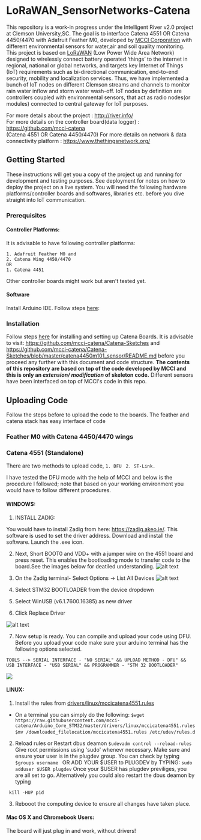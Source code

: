 # LoRaWAN_SensorNetworks-Catena

This repository is a work-in progress under the Intelligent River v2.0 project at Clemson University,SC. The goal is to interface Catena 4551 OR Catena 4450/4470 with Adafruit Feather M0, developed by [MCCI Corporation](http://www.mcci.com/mcci-v5/index.html) with different environmental sensors for water,air and soil quality monitoring. This project is based on [LoRaWAN](https://lora-alliance.org/about-lorawan) (Low Power Wide Area Network) designed to wirelessly connect battery operated ‘things’ to the internet in regional, national or global networks, and targets key Internet of Things (IoT) requirements such as bi-directional communication, end-to-end security, mobility and localization services. Thus, we have implemented a bunch of IoT nodes on different Clemson streams and channels to monitor rain water inflow and storm water wash-off. IoT nodes by definition are controllers coupled with environmental sensors, that act as radio nodes(or modules) connected to central gateway for IoT purposes.

For more details about the project                       :   http://river.info/     
For more details on the controller board(data logger)    :   https://github.com/mcci-catena  
(Catena 4551 OR Catena 4450/4470)
For more details on network & data connectivity platform :   https://www.thethingsnetwork.org/ 

## Getting Started
These instructions will get you a copy of the project up and running for development and testing purposes. See deployment for notes on how to deploy the project on a live system. You will need the following hardware platforms/controller boards and softwares, libraries etc. before you dive straight into IoT communication. 
### Prerequisites 
#### Controller Platforms:
It is advisable to have following controller platforms:
````
1. Adafruit Feather M0 and 
2. Catena Wing 4450/4470 
OR
1. Catena 4451
`````` 
Other controller boards might work but aren't tested yet. 
#### Software 
Install Arduino IDE. Follow steps [here](https://www.arduino.cc/en/Main/Software): 

### Installation 
Follow steps [here](https://github.com/mcci-catena/Catena-Sketches/blob/master/catena4450m101_sensor/README.md) for installing and setting up Catena Boards. It is advisable to visit: https://github.com/mcci-catena/Catena-Sketches and https://github.com/mcci-catena/Catena-Sketches/blob/master/catena4450m101_sensor/README.md before you proceed any further with this document and code structure. **The contents of this repository are based on top of the code developed by MCCI and this is only an *extension/ modification* of skeleton code.** Different sensors have been interfaced on top of MCCI's code in this repo. 

## Uploading Code
Follow the steps before to upload the code to the boards. The feather and catena stack has easy interface of code 
### Feather M0 with Catena 4450/4470 wings
### Catena 4551 (Standalone)
There are two methods to upload code, 
``` 1. DFU ```
``` 2. ST-Link.```

I have tested the DFU mode with the help of MCCI and below is the procedure I followed; note that based on your working environment you would have to follow different procedures. 
#### WINDOWS: 
1. INSTALL ZADIG:

You would have to install Zadig from here: https://zadig.akeo.ie/. This software is used to set the driver address. Download and install the software. Launch the .exe icon. 

2. Next, Short BOOT0 and VDD+ with a jumper wire on the 4551 board and press reset. This enables the bootloading mode to transfer code to the board.See the images below for deatiled understanding.
 ![alt text](https://github.com/vpowar/LoRaWAN_SensorNetworks-Catena/blob/master/catena4551_connection.jpg "catena4551_jumper connection")
    
 3. On the Zadig terminal- Select Options -> List All Devices
 ![alt text](https://github.com/vpowar/LoRaWAN_SensorNetworks-Catena/blob/master/extra/Zadig_01.png "Zadig Options")
 
 4. Select STM32 BOOTLOADER from the device dropdown
 
 5. Select WinUSB (v6.1.7600.16385) as new driver
 
 6. Click Replace Driver
 
![alt text](https://github.com/vpowar/LoRaWAN_SensorNetworks-Catena/blob/master/extra/Zadig_02.png "Zadig Options")
 
 
 7. Now setup is ready. You can compile and upload your code using DFU.
  Before you upload your code make sure your arduino terminal has the following options selected.
  
  ````TOOLS --> SERIAL INTERFACE - "NO SERIAL" && UPLOAD METHOD - DFU" && USB INTERFACE - "USB SERIAL" && PROGRAMMER - "STM 32 BOOTLOADER"````
  
  ![](https://github.com/vpowar/LoRaWAN_SensorNetworks-Catena/blob/master/extra/ArduinoSettings.png)
  
  #### LINUX:
  
  1. Install the rules from [drivers/linux/mccicatena4551.rules](https://github.com/mcci-catena/Arduino_Core_STM32/tree/master/drivers/linux)
  - On a terminal you can simply do the following: 
  `````$wget https://raw.githubusercontent.com/mcci-catena/Arduino_Core_STM32/master/drivers/linux/mccicatena4551.rules `````
  `````$mv /downloaded_filelocation/mccicatena4551.rules /etc/udev/rules.d `````
  
  2. Reload rules or Restart dbus deamon
  ````` $udevadm control --reload-rules `````
  Give root permissions using 'sudo' whenevr necessary. Make sure and ensure your user is in the plugdev group. You can check by typing `````$groups username `````
  OR ADD YOUR $USER to PLUGDEV by TYPING: 
  ````` sudo adduser $USER plugdev ````` 
  Once your $USER has plugdev previliges, you are all set to go. Alternatively you could also restart the dbus deamon by typing
  
  ````` kill -HUP pid`````
  
  3. Rebooot the computing device to ensure all changes have taken place. 
  
  #### Mac OS X and Chromebook Users: 
  The board will just plug in and work, without drivers!
   
  
